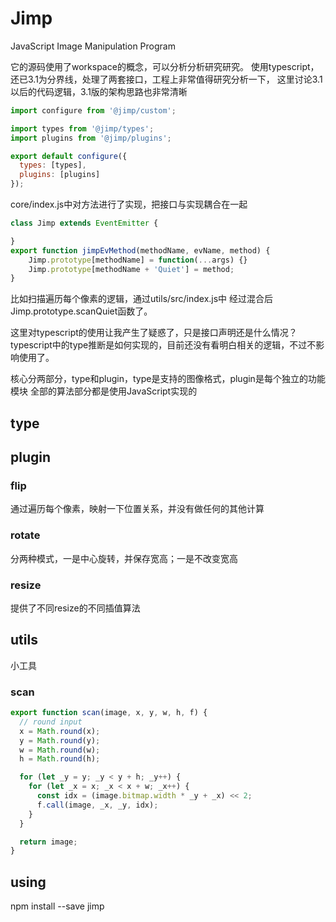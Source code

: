 # Jimp

JavaScript Image Manipulation Program

它的源码使用了workspace的概念，可以分析分析研究研究。 使用typescript，还已3.1为分界线，处理了两套接口，工程上非常值得研究分析一下， 这里讨论3.1以后的代码逻辑，3.1版的架构思路也非常清晰

```javascript
import configure from '@jimp/custom';

import types from '@jimp/types';
import plugins from '@jimp/plugins';

export default configure({
  types: [types],
  plugins: [plugins]
});
```
core/index.js中对方法进行了实现，把接口与实现耦合在一起

```javascript
class Jimp extends EventEmitter {

}
export function jimpEvMethod(methodName, evName, method) {
    Jimp.prototype[methodName] = function(...args) {}
    Jimp.prototype[methodName + 'Quiet'] = method;
}
```

比如扫描遍历每个像素的逻辑，通过utils/src/index.js中
经过混合后Jimp.prototype.scanQuiet函数了。

这里对typescript的使用让我产生了疑惑了，只是接口声明还是什么情况？typescript中的type推断是如何实现的，目前还没有看明白相关的逻辑，不过不影响使用了。

核心分两部分，type和plugin，type是支持的图像格式，plugin是每个独立的功能模块
全部的算法部分都是使用JavaScript实现的

## type

## plugin

### flip

通过遍历每个像素，映射一下位置关系，并没有做任何的其他计算

### rotate

分两种模式，一是中心旋转，并保存宽高；一是不改变宽高

### resize

提供了不同resize的不同插值算法

## utils

小工具

### scan
```javascript
export function scan(image, x, y, w, h, f) {
  // round input
  x = Math.round(x);
  y = Math.round(y);
  w = Math.round(w);
  h = Math.round(h);

  for (let _y = y; _y < y + h; _y++) {
    for (let _x = x; _x < x + w; _x++) {
      const idx = (image.bitmap.width * _y + _x) << 2;
      f.call(image, _x, _y, idx);
    }
  }

  return image;
}
```

## using

npm install --save jimp

